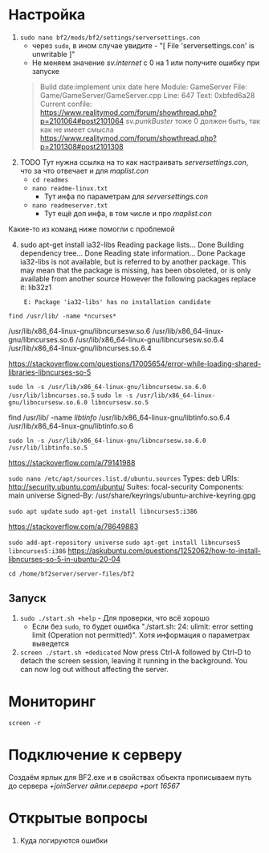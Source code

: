 # Настройка
1. `sudo nano bf2/mods/bf2/settings/serversettings.con`
    - через `sudo`, в ином случае увидите - "[ File 'serversettings.con' is unwritable ]"
    - Не меняем значение _sv.internet_ с 0 на 1 или получите ошибку при запуске
    > Build date:implement unix date here
        Module: GameServer
        File: Game/GameServer/GameServer.cpp
        Line: 647
        Text: 0xbfed6a28
        Current confile:
    > https://www.realitymod.com/forum/showthread.php?p=2101064#post2101064
    > _sv.punkBuster_ тоже 0 должен быть, так как не имеет смысла
    > https://www.realitymod.com/forum/showthread.php?p=2101308#post2101308 
2. TODO Тут нужна ссылка на то как настраивать _serversettings.con_, что за что отвечает и для _maplist.con_
    - `cd readmes`
    - `nano readme-linux.txt`
        - Тут инфа по параметрам для _serversettings.con_
    - `nano readmeserver.txt`
        - Тут ещё доп инфа, в том числе и про _maplist.con_
     
Какие-то из команд ниже помогли с проблемой

4. sudo apt-get install ia32-libs
        Reading package lists... Done
        Building dependency tree... Done
        Reading state information... Done
        Package ia32-libs is not available, but is referred to by another package.
        This may mean that the package is missing, has been obsoleted, or
        is only available from another source
        However the following packages replace it:
          lib32z1
        
        E: Package 'ia32-libs' has no installation candidate

`find /usr/lib/ -name *ncurses*`

/usr/lib/x86_64-linux-gnu/libncursesw.so.6
/usr/lib/x86_64-linux-gnu/libncurses.so.6
/usr/lib/x86_64-linux-gnu/libncursesw.so.6.4
/usr/lib/x86_64-linux-gnu/libncurses.so.6.4


https://stackoverflow.com/questions/17005654/error-while-loading-shared-libraries-libncurses-so-5

`sudo ln -s /usr/lib/x86_64-linux-gnu/libncursesw.so.6.0 /usr/lib/libncurses.so.5`
`sudo ln -s /usr/lib/x86_64-linux-gnu/libncursesw.so.6.0 libncursesw.so.5`


find /usr/lib/ -name *libtinfo*
/usr/lib/x86_64-linux-gnu/libtinfo.so.6.4
/usr/lib/x86_64-linux-gnu/libtinfo.so.6

`sudo ln -s /usr/lib/x86_64-linux-gnu/libncursesw.so.6.0 /usr/lib/libtinfo.so.5`


https://stackoverflow.com/a/79141988

`sudo nano /etc/apt/sources.list.d/ubuntu.sources`
    Types: deb
    URIs: http://security.ubuntu.com/ubuntu/
    Suites: focal-security
    Components: main universe
    Signed-By: /usr/share/keyrings/ubuntu-archive-keyring.gpg


`sudo apt update`
`sudo apt-get install libncurses5:i386`

https://stackoverflow.com/a/78649883

`sudo add-apt-repository universe`
`sudo apt-get install libncurses5 libncurses5:i386`
https://askubuntu.com/questions/1252062/how-to-install-libncurses-so-5-in-ubuntu-20-04


`cd /home/bf2server/server-files/bf2`


## Запуск
1. `sudo ./start.sh +help` - Для проверки, что всё хорошо
    - Если без `sudo`, то будет ошибка "./start.sh: 24: ulimit: error setting limit (Operation not permitted)". Хотя информация о параметрах выведется
2. `screen ./start.sh +dedicated`
Now press Ctrl-A followed by Ctrl-D to detach the screen session, leaving it
running in the background. You can now log out without affecting the server.

# Мониторинг
`screen -r`

# Подключение к серверу
Создаём ярлык для BF2.exe и в свойствах объекта прописываем путь до сервера _+joinServer айпи.сервера +port 16567_

# Открытые вопросы
1. Куда логируются ошибки
